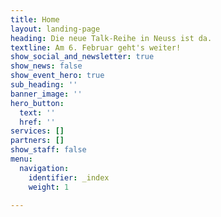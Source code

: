 ```yaml
---
title: Home
layout: landing-page
heading: Die neue Talk-Reihe in Neuss ist da.
textline: Am 6. Februar geht's weiter!
show_social_and_newsletter: true
show_news: false
show_event_hero: true
sub_heading: ''
banner_image: ''
hero_button:
  text: ''
  href: ''
services: []
partners: []
show_staff: false
menu:
  navigation:
    identifier: _index
    weight: 1

---
```

